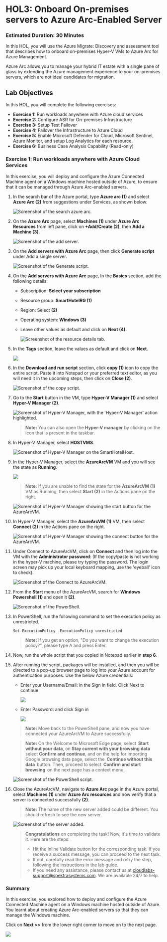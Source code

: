 
# HOL3: Onboard On-premises servers to Azure Arc-Enabled Server


### Estimated Duration: 30 Minutes

In this HOL, you will use the Azure Migrate: Discovery and assessment tool that describes how to onboard on-premises Hyper-V VMs to Azure Arc for Azure Management.

Azure Arc allows you to manage your hybrid IT estate with a single pane of glass by extending the Azure management experience to your on-premises servers, which are not ideal candidates for migration.

## Lab Objectives

In this HOL, you will complete the following exercises:

- **Exercise 1:** Run workloads anywhere with Azure cloud services
- **Exercise 2:** Configure ASR for On-premises Infrastructure
- **Exercise 3:** Setup Test Failover
- **Exercise 4:** Failover the Infrastructure to Azure Cloud
- **Exercise 5:** Enable Microsoft Defender for Cloud, Microsoft Sentinel, Azure Monitor, and setup Log Analytics for each resource.
- **Exercise 6:** Business Case Analysis Capability (Read-only)

### Exercise 1: Run workloads anywhere with Azure Cloud Services

In this exercise, you will deploy and configure the Azure Connected Machine agent on a Windows machine hosted outside of Azure, to ensure that it can be managed through Azure Arc-enabled servers.

1. In the search bar of the Azure portal, type **Azure arc (1)** and select **Azure Arc (2)** from suggestions under Services, as shown below:
   
    ![Screenshot of the search azure arc.](Images/15-7-25-l9-11.png "search azure arc")
  
1. On the **Azure Arc** page, select **Machines (1)** under **Azure Arc Resources** from left pane, click on **+Add/Create (2)**, then **Add a Machine (3)**.
    
    ![Screenshot of the add server.](Images/15-7-25-l9-2.png "add server")
    
1. On the **Add servers with Azure Arc** page, then click **Generate script** under Add a single server.

    ![Screenshot of the Generate script.](Images/15-7-25-l9-3.png "Generate script")
    
1. On the **Add servers with Azure Arc** page, In the **Basics** section, add the following details:
     
   - Subscription: **Select your subscription**
    
   - Resource group: **SmartHotelRG (1)**
  
   - Region: Select **<inject key="Region" enableCopy="false" /> (2)**
   
   - Operating system: **Windows (3)**
   
   - Leave other values as default and click on **Next (4).**

        ![Screenshot of the resource details tab.](Images/15-7-25-l9-4.png "resource details tab")

1. In the **Tags** section, leave the values as default and click on **Next**.

     ![](Images/15-7-25-l9-5.png)

1. In the **Download and run script** section, click **copy (1)** icon to copy the entire script. Paste it into Notepad or your preferred text editor, as you will need it in the upcoming steps, then click on **Close (2)**.

    ![Screenshot of the copy script.](Images/15-7-25-l9-6.png "copy script")
    
1. Go to the **Start** button in the VM, type **Hyper-V Manager (1)** and select **Hyper-V Manager (2)**.

    ![Screenshot of Hyper-V Manager, with the 'Hyper-V Manager' action highlighted.](Images/infra-l10-1.png "Hyper-V Manager")

   > **Note:** You can also open the **Hyper-V manager** by clicking on the icon that is present in the taskbar. 
    
1. In Hyper-V Manager, select **HOSTVMS<inject key="DeploymentID" enableCopy="false" />**. 
  
    ![Screenshot of Hyper-V Manager on the SmartHotelHost.](Images/15-7-25-l9-7.png "Hyper-V Manager")

 1. In the Hyper-V Manager, select the **AzureArcVM** VM and you will see the state as **Running**.

    ![](Images/15-7-25-l9-8.png)  

    >**Note:** If you are unable to find the state for the **AzureArcVM (1)** VM as Running, then select **Start (2)** in the Actions pane on the right.

    ![Screenshot of Hyper-V Manager showing the start button for the AzureArcVM.](Images/infra-l9-3.png "Start AzureArcVM")    
    
1. In Hyper-V Manager, select the **AzureArcVM (1)** VM, then select **Connect (2)** in the Actions pane on the right.

    ![Screenshot of Hyper-V Manager showing the connect button for the AzureArcVM.](Images/infra-l10-2.png "Connect to AzureArcVM")  
    
1. Under Connect to AzureArcVM, click on **Connect** and then log into the VM with the **Administrator password**: **<inject key="SmartHotel Admin Password" />** (If the copy/paste is not working in the hyper-V machine, please try typing the password. The login screen may pick up your local keyboard mapping, use the 'eyeball' icon to check).
 
    ![Screenshot of the Connect to AzureArcVM.](Images/infra-l10-4.png)
    
1. From the **Start** menu of the AzureArcVM, search for **Windows Powershell (1)** and open it **(2)**.

    ![Screenshot of the PowerShell.](Images/infra-l10-3.png)
      
1. In PowerShell, run the following command to set the execution policy as unrestricted.

    ```
    Set-ExecutionPolicy -ExecutionPolicy unrestricted
    ```
   >**Note:** If you get an option, "Do you want to change the execution policy?", please type A and press Enter. 

1. Now, run the whole script that you copied in Notepad earlier in **step 6**.

1. After running the script, packages will be installed, and then you will be directed to a pop-up browser page to log into your Azure account for authentication purposes. Use the below Azure credentials:

    - Enter your Username/Email: **<inject key="AzureAdUserEmail"></inject>**  in the Sign in field. Click Next to continue.

       ![](./Images/614-7-25-g6.png)
    
    - Enter Password: **<inject key="AzureAdUserPassword"></inject>** and click Sign in

       ![](./Images/614-7-25-g7.png)

   > **Note:** Move back to the PowerShell pane, and now you have connected your AzureArcVM to Azure successfully.
   
   >**Note:** On the Welcome to Microsoft Edge page, select  **Start without your data**, on **Stay current with your browsing data** select **Confirm and continue**, and on the help for importing Google browsing data page, select the  **Continue without this data**  button. Then, proceed to select  **Confirm and start browsing**  on the next page has a context menu.
    
    ![Screenshot of the PowerShell script.](Images/infra-l10-5.png)
     
 1. Close the AzureArcVM, navigate to **Azure Arc** page in the Azure portal, select **Machines (1)** under **Azure Arc resources** and now verify that a server is connected successfully **(2)**.

    >**Note:** The name of the new server added could be different. You should refresh to see the new server.
    
    ![Screenshot of the server added.](Images/15-7-25-l9-10.png)
     
    > **Congratulations** on completing the task! Now, it's time to validate it. Here are the steps:
    > - Hit the Inline Validate button for the corresponding task. If you receive a success message, you can proceed to the next task. 
    > - If not, carefully read the error message and retry the step, following the instructions in the lab guide.
    > - If you need any assistance, please contact us at cloudlabs-support@spektrasystems.com. We are available 24/7 to help.
   
    <validation step="6e1ec638-e544-477f-90cc-ed27166b2f4e" />
    
### Summary

In this exercise, you explored how to deploy and configure the Azure Connected Machine agent on a Windows machine hosted outside of Azure. You learnt about creating Azure Arc-enabled servers so that they can manage the Windows machine.

Click on **Next >>** from the lower right corner to move on to the next page.
 
  ![](Images/infra-s7.png)
